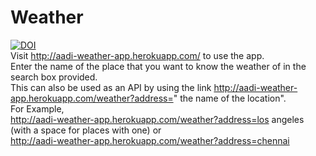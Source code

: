 # Weather


[![DOI](https://zenodo.org/badge/DOI/10.5281/zenodo.10674624.svg)](https://doi.org/10.5281/zenodo.10674624) <br>
Visit http://aadi-weather-app.herokuapp.com/ to use the app. <br>
Enter the name of the place that you want to know the weather of in the search box provided.<br>
This can also be used as an API by using the link http://aadi-weather-app.herokuapp.com/weather?address=" the name of the location".<br>
For Example,<br>http://aadi-weather-app.herokuapp.com/weather?address=los angeles (with a space for places with one) or<br> http://aadi-weather-app.herokuapp.com/weather?address=chennai
